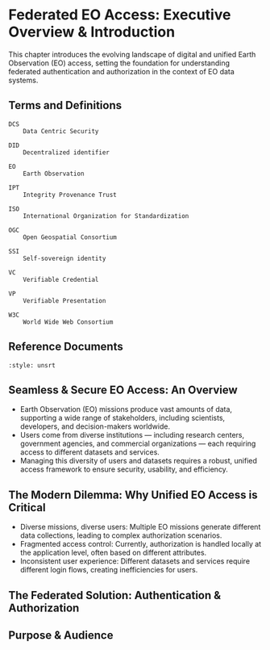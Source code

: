 # Federated EO Access: Executive Overview & Introduction

This chapter introduces the evolving landscape of digital and unified Earth Observation (EO) access, setting the foundation for understanding federated authentication and authorization in the context of EO data systems.

## Terms and Definitions

```{glossary}
DCS
    Data Centric Security

DID
    Decentralized identifier

EO
    Earth Observation

IPT
    Integrity Provenance Trust

ISO
    International Organization for Standardization

OGC 
    Open Geospatial Consortium

SSI
    Self-sovereign identity

VC 
    Verifiable Credential

VP 
    Verifiable Presentation

W3C
    World Wide Web Consortium 
```

## Reference Documents

```{bibliography}
:style: unsrt
```
## Seamless & Secure EO Access: An Overview
- Earth Observation (EO) missions produce vast amounts of data, supporting a wide range of stakeholders, including scientists, developers, and decision-makers worldwide.
- Users come from diverse institutions — including research centers, government agencies, and commercial organizations — each requiring access to different datasets and services.
- Managing this diversity of users and datasets requires a robust, unified access framework to ensure security, usability, and efficiency.

## The Modern Dilemma: Why Unified EO Access is Critical 
- Diverse missions, diverse users: Multiple EO missions generate different data collections, leading to complex authorization scenarios.
- Fragmented access control: Currently, authorization is handled locally at the application level, often based on different attributes. 
- Inconsistent user experience: Different datasets and services require different login flows, creating inefficiencies for users.

## The Federated Solution: Authentication & Authorization 

## Purpose & Audience
